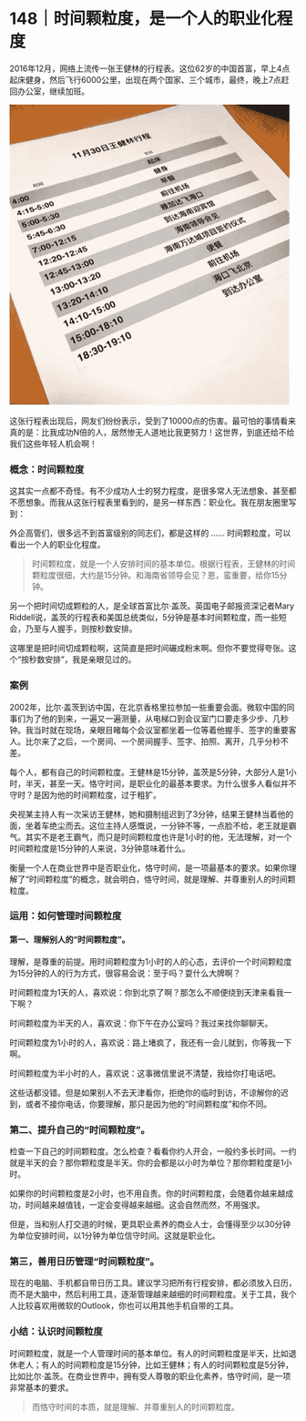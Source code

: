 # 148｜时间颗粒度，是一个人的职业化程度

2016年12月，网络上流传一张王健林的行程表。这位62岁的中国首富，早上4点起床健身，然后飞行6000公里，出现在两个国家、三个城市，最终，晚上7点赶回办公室，继续加班。

![](img/165b1b679f364b1c29a928bcb36be229.jpg)

这张行程表出现后，网友们纷纷表示，受到了10000点的伤害。最可怕的事情看来真的是：比我成功N倍的人，居然惨无人道地比我更努力！这世界，到底还给不给我们这些年轻人机会啊！

### 概念：时间颗粒度

这其实一点都不奇怪。有不少成功人士的努力程度，是很多常人无法想象、甚至都不愿想象。而我从这张行程表里看到的，是另一样东西：职业化。我在朋友圈里写到：

外企高管们，很多远不到首富级别的同志们，都是这样的 …… 时间颗粒度，可以看出一个人的职业化程度。

> 时间颗粒度，就是一个人安排时间的基本单位。根据行程表，王健林的时间颗粒度很细，大约是15分钟。和海南省领导会见？恩，蛮重要，给你15分钟。

另一个把时间切成颗粒的人，是全球首富比尔·盖茨。英国电子邮报资深记者Mary Riddell说，盖茨的行程表和美国总统类似，5分钟是基本时间颗粒度，而一些短会，乃至与人握手，则按秒数安排。

这哪里是把时间切成颗粒啊，这简直是把时间碾成粉末啊。但你不要觉得夸张。这个“按秒数安排”，我是亲眼见过的。

### 案例

2002年，比尔·盖茨到访中国，在北京香格里拉参加一些重要会面。微软中国的同事们为了他的到来，一遍又一遍测量，从电梯口到会议室门口要走多少步、几秒钟。我当时就在现场，亲眼目睹每个会议室都坐着一位等着他握手、签字的重要客人。比尔来了之后，一个房间、一个房间握手、签字、拍照、离开，几乎分秒不差。

每个人，都有自己的时间颗粒度。王健林是15分钟，盖茨是5分钟，大部分人是1小时，半天，甚至一天。恪守时间，是职业化的最基本要求。为什么很多人看似并不守时？是因为他的时间颗粒度，过于粗犷。

央视某主持人有一次采访王健林，她和摄制组迟到了3分钟，结果王健林当着他的面，坐着车绝尘而去。这位主持人感慨说，一分钟不等，一点脸不给，老王就是霸气。其实不是老王霸气，而只是时间颗粒度也许是1小时的他，无法理解，对一个时间颗粒度是15分钟的人来说，3分钟意味着什么。

衡量一个人在商业世界中是否职业化，恪守时间，是一项最基本的要求。如果你理解了“时间颗粒度”的概念，就会明白，恪守时间，就是理解、并尊重别人的时间颗粒度。

### 运用：如何管理时间颗粒度

#### 第一、理解别人的“时间颗粒度”。

理解，是尊重的前提。用时间颗粒度为1小时的人的心态，去评价一个时间颗粒度为15分钟的人的行为方式，很容易会说：至于吗？耍什么大牌啊？

时间颗粒度为1天的人，喜欢说：你到北京了啊？那怎么不顺便绕到天津来看我一下啊？

时间颗粒度为半天的人，喜欢说：你下午在办公室吗？我过来找你聊聊天。

时间颗粒度为1小时的人，喜欢说：路上堵疯了，我还有一会儿就到，你等我一下啊。

时间颗粒度为半小时的人，喜欢说：这事微信里说不清楚，我给你打电话吧。

这些话都没错。但是如果别人不去天津看你，拒绝你的临时到访，不谅解你的迟到，或者不接你电话，你要理解，那只是因为他的“时间颗粒度”和你不同。

### 第二、提升自己的“时间颗粒度”。

检查一下自己的时间颗粒度。怎么检查？看看你约人开会，一般约多长时间。一约就是半天的会？那你颗粒度是半天。你的会都是以小时为单位？那你颗粒度是1小时。

如果你的时间颗粒度是2小时，也不用自责。你的时间颗粒度，会随着你越来越成功，时间越来越值钱，一定会变得越来越细。这会自然而然，不用强求。

但是，当和别人打交道的时候，更具职业素养的商业人士，会懂得至少以30分钟为单位安排时间，以1分钟为单位信守时间。这就是职业化。

### 第三，善用日历管理“时间颗粒度”。

现在的电脑、手机都自带日历工具。建议学习把所有行程安排，都必须放入日历，而不是大脑中，然后利用工具，逐渐管理越来越细的时间颗粒度。关于工具，我个人比较喜欢用微软的Outlook，你也可以用其他手机自带的工具。

### 小结：认识时间颗粒度

时间颗粒度，就是一个人管理时间的基本单位。有人的时间颗粒度是半天，比如退休老人；有人的时间颗粒度是15分钟，比如王健林；有人的时间颗粒度是5分钟，比如比尔·盖茨。在商业世界中，拥有受人尊敬的职业化素养，恪守时间，是一项非常基本的要求。

> 而恪守时间的本质，就是理解、并尊重别人的时间颗粒度。
